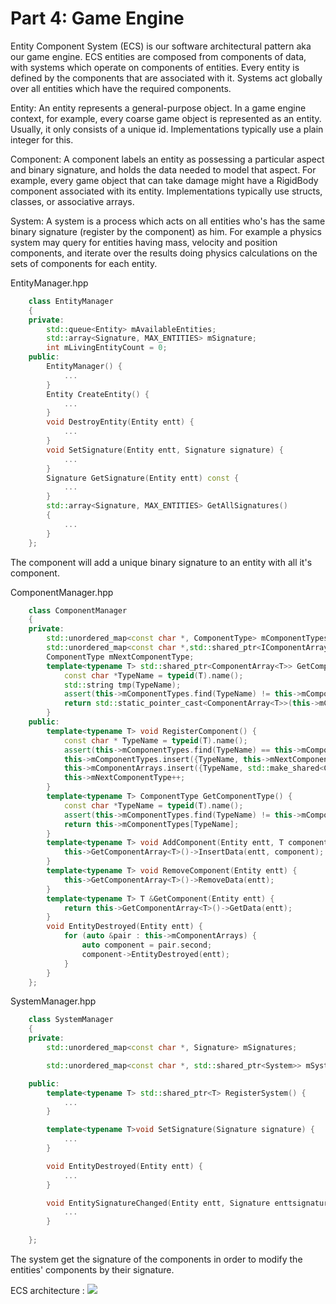 
Part 4: Game Engine
===================

Entity Component System (ECS) is our software architectural pattern aka our game engine.
ECS entities are composed from components of data, with systems which operate on components of entities. Every entity is defined by the components that are associated with it. Systems act globally over all entities which have the required components.


Entity: An entity represents a general-purpose object. In a game engine context, for example, every coarse game object is represented as an entity. Usually, it only consists of a unique id. Implementations typically use a plain integer for this.

Component: A component labels an entity as possessing a particular aspect and binary signature, and holds the data needed to model that aspect. For example, every game object that can take damage might have a RigidBody component associated with its entity. Implementations typically use structs, classes, or associative arrays.

System: A system is a process which acts on all entities who's has the same binary signature (register by the component) as him. For example a physics system may query for entities having mass, velocity and position components, and iterate over the results doing physics calculations on the sets of components for each entity. 


EntityManager.hpp
```Cpp
    class EntityManager
    {
    private:
        std::queue<Entity> mAvailableEntities;
        std::array<Signature, MAX_ENTITIES> mSignature;
        int mLivingEntityCount = 0;
    public:
        EntityManager() {
            ...
        }
        Entity CreateEntity() {
            ...
        }
        void DestroyEntity(Entity entt) {
            ...
        }
        void SetSignature(Entity entt, Signature signature) {
            ...
        }
        Signature GetSignature(Entity entt) const {
            ...
        }
        std::array<Signature, MAX_ENTITIES> GetAllSignatures()
        {
            ...
        }
    };
```

The component will add a unique binary signature to an entity with all it's component.


ComponentManager.hpp
```Cpp
    class ComponentManager
    {
    private:
        std::unordered_map<const char *, ComponentType> mComponentTypes;
        std::unordered_map<const char *,std::shared_ptr<IComponentArray>> mComponentArrays;
        ComponentType mNextComponentType;
        template<typename T> std::shared_ptr<ComponentArray<T>> GetComponentArray() {
            const char *TypeName = typeid(T).name();
            std::string tmp(TypeName);
            assert(this->mComponentTypes.find(TypeName) != this->mComponentTypes.end() && "Component not registered before use.");
            return std::static_pointer_cast<ComponentArray<T>>(this->mComponentArrays[TypeName]);
        }
    public:
        template<typename T> void RegisterComponent() {
            const char * TypeName = typeid(T).name();
            assert(this->mComponentTypes.find(TypeName) == this->mComponentTypes.end() && "Registering component type more than once.");
            this->mComponentTypes.insert({TypeName, this->mNextComponentType});
            this->mComponentArrays.insert({TypeName, std::make_shared<ComponentArray<T>>()});
            this->mNextComponentType++;
        }
        template<typename T> ComponentType GetComponentType() {
            const char *TypeName = typeid(T).name();
            assert(this->mComponentTypes.find(TypeName) != this->mComponentTypes.end() && "Component not registered before use.");
            return this->mComponentTypes[TypeName];
        }
        template<typename T> void AddComponent(Entity entt, T component) {
            this->GetComponentArray<T>()->InsertData(entt, component);
        }
        template<typename T> void RemoveComponent(Entity entt) {
            this->GetComponentArray<T>()->RemoveData(entt);
        }
        template<typename T> T &GetComponent(Entity entt) {
            return this->GetComponentArray<T>()->GetData(entt);
        }
        void EntityDestroyed(Entity entt) {
            for (auto &pair : this->mComponentArrays) {
                auto component = pair.second;
                component->EntityDestroyed(entt);
            }
        }
    };
```


SystemManager.hpp
```Cpp
    class SystemManager
    {
    private:
        std::unordered_map<const char *, Signature> mSignatures;

        std::unordered_map<const char *, std::shared_ptr<System>> mSystems;

    public:
        template<typename T> std::shared_ptr<T> RegisterSystem() {
            ...
        }

        template<typename T>void SetSignature(Signature signature) {
            ...
        }

        void EntityDestroyed(Entity entt) {
            ...
        }

        void EntitySignatureChanged(Entity entt, Signature enttsignature) {
            ...
        }
        
    };
```

The system get the signature of the components in order to modify the entities' components by their signature.

ECS architecture :
![](/assets/ECS/system.png)

